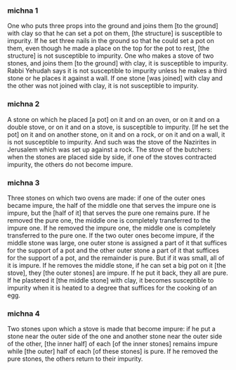
### michna 1
One who puts three props into the ground and joins them [to the ground] with clay so that he can set a pot on them, [the structure] is susceptible to impurity. If he set three nails in the ground so that he could set a pot on them, even though he made a place on the top for the pot to rest, [the structure] is not susceptible to impurity. One who makes a stove of two stones, and joins them [to the ground] with clay, it is susceptible to impurity. Rabbi Yehudah says it is not susceptible to impurity unless he makes a third stone or he places it against a wall.   If one stone [was joined] with clay and the other was not joined with clay, it is not susceptible to impurity.

### michna 2
A stone on which he placed [a pot] on it and on an oven, or on it and on a double stove, or on it and on a stove, is susceptible to impurity. [If he set the pot] on it and on another stone, on it and on a rock, or on it and on a wall, it is not susceptible to impurity. And such was the stove of the Nazirites in Jerusalem which was set up against a rock. The stove of the butchers: when the stones are placed side by side, if one of the stoves contracted impurity, the others do not become impure.

### michna 3
Three stones on which two ovens are made: if one of the outer ones became impure, the half of the middle one that serves the impure one is impure, but the [half of it] that serves the pure one remains pure.  If he removed the pure one, the middle one is completely transferred to the impure one. If he removed the impure one, the middle one is completely transferred to the pure one. If the two outer ones become impure, if the middle stone was large, one outer stone is assigned a part of it that suffices for the support of a pot and the other outer stone a part of it that suffices for the support of a pot, and the remainder is pure. But if it was small, all of it is impure. If he removes the middle stone, if he can set a big pot on it [the stove], they [the outer stones] are impure. If he put it back, they all are pure. If he plastered it [the middle stone] with clay, it becomes susceptible to impurity when it is heated to a degree that suffices for the cooking of an egg.

### michna 4
Two stones upon which a stove is made that become impure: if he put a stone near the outer side of the one and another stone near the outer side of the other, [the inner half] of each [of the inner stones] remains impure while [the outer] half of each [of these stones] is pure. If he removed the pure stones, the others return to their impurity.
